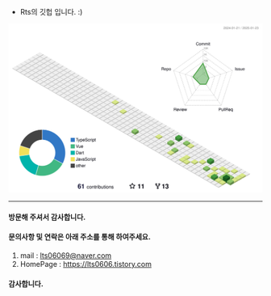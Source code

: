 - Rts의 깃헙 입니다. :)

![](./profile-3d-contrib/profile-green-animate.svg)

------------
#### 방문해 주셔서 감사합니다.
#### 문의사항 및 연락은 아래 주소를 통해 하여주세요.
1) mail : lts06069@naver.com
1) HomePage : https://lts0606.tistory.com
#### 감사합니다.
